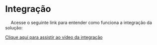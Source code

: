 # Integração

&emsp; Acesse o seguinte link para entender como funciona a integração da solução: 

[Clique aqui para assistir ao vídeo da integração](./img/integracao.mp4)
